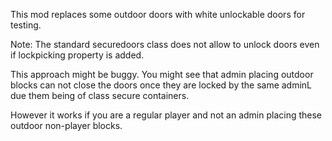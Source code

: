 This mod replaces some outdoor doors with white unlockable doors for testing.

Note: The standard securedoors class does not allow to unlock doors even if lockpicking property is added.


This approach might be buggy.
You might see that admin placing outdoor blocks can not close the doors once they are locked by the same adminL due them being of class secure containers.

However it works if you are a regular player and not an admin placing these outdoor non-player blocks.

